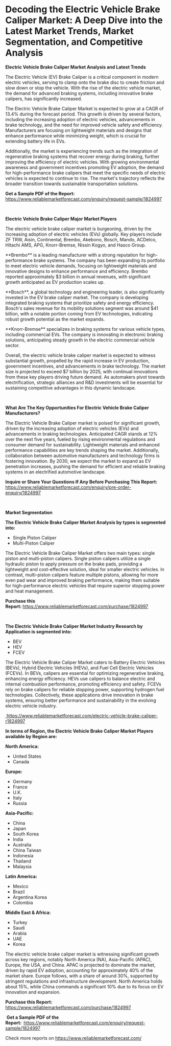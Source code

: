<p><h1>Decoding the Electric Vehicle Brake Caliper Market: A Deep Dive into the Latest Market Trends, Market Segmentation, and Competitive Analysis</h1></p><p><strong>Electric Vehicle Brake Caliper Market Analysis and Latest Trends</strong></p>
<p><p>The Electric Vehicle (EV) Brake Caliper is a critical component in modern electric vehicles, serving to clamp onto the brake disc to create friction and slow down or stop the vehicle. With the rise of the electric vehicle market, the demand for advanced braking systems, including innovative brake calipers, has significantly increased. </p><p>The Electric Vehicle Brake Caliper Market is expected to grow at a CAGR of 13.4% during the forecast period. This growth is driven by several factors, including the increasing adoption of electric vehicles, advancements in brake technology, and the need for improved vehicle safety and efficiency. Manufacturers are focusing on lightweight materials and designs that enhance performance while minimizing weight, which is crucial for extending battery life in EVs. </p><p>Additionally, the market is experiencing trends such as the integration of regenerative braking systems that recover energy during braking, further improving the efficiency of electric vehicles. With growing environmental awareness and government incentives promoting EV adoption, the demand for high-performance brake calipers that meet the specific needs of electric vehicles is expected to continue to rise. The market's trajectory reflects the broader transition towards sustainable transportation solutions.</p></p>
<p><strong>Get a Sample PDF of the Report:&nbsp;</strong> <a href="https://www.reliablemarketforecast.com/enquiry/request-sample/1824997?utm_campaign=2413&utm_medium=2&utm_source=Github&utm_content=ia&utm_term=31032025&utm_id=electric-vehicle-brake-caliper">https://www.reliablemarketforecast.com/enquiry/request-sample/1824997</a></p>
<p>&nbsp;</p>
<p><strong>Electric Vehicle Brake Caliper Major Market Players</strong></p>
<p><p>The electric vehicle brake caliper market is burgeoning, driven by the increasing adoption of electric vehicles (EVs) globally. Key players include ZF TRW, Aisin, Continental, Brembo, Akebono, Bosch, Mando, ACDelco, Hitachi AMS, APG, Knorr-Bremse, Nissin Kogyo, and Hasco Group. </p><p>**Brembo** is a leading manufacturer with a strong reputation for high-performance brake systems. The company has been expanding its portfolio to meet electric vehicle demands, focusing on lightweight materials and innovative designs to enhance performance and efficiency. Brembo reported approximately $3 billion in annual revenues, with significant growth anticipated as EV production scales up.</p><p>**Bosch**, a global technology and engineering leader, is also significantly invested in the EV brake caliper market. The company is developing integrated braking systems that prioritize safety and energy efficiency. Bosch's sales revenue for its mobility solutions segment was around $41 billion, with a notable portion coming from EV technologies, indicating robust growth potential as the market expands.</p><p>**Knorr-Bremse** specializes in braking systems for various vehicle types, including commercial EVs. The company is innovating in electronic braking solutions, anticipating steady growth in the electric commercial vehicle sector. </p><p>Overall, the electric vehicle brake caliper market is expected to witness substantial growth, propelled by the rapid increase in EV production, government incentives, and advancements in brake technology. The market size is projected to exceed $7 billion by 2025, with continual innovations from these key players driving future demand. As automakers pivot towards electrification, strategic alliances and R&D investments will be essential for sustaining competitive advantages in this dynamic landscape.</p></p>
<p>&nbsp;</p>
<p><strong>What Are The Key Opportunities For Electric Vehicle Brake Caliper Manufacturers?</strong></p>
<p><p>The Electric Vehicle Brake Caliper market is poised for significant growth, driven by the increasing adoption of electric vehicles (EVs) and advancements in braking technologies. Anticipated CAGR stands at 12% over the next five years, fueled by rising environmental regulations and consumer demand for sustainability. Lightweight materials and enhanced performance capabilities are key trends shaping the market. Additionally, collaboration between automotive manufacturers and technology firms is fostering innovation. By 2030, we expect the market to expand as EV penetration increases, pushing the demand for efficient and reliable braking systems in an electrified automotive landscape.</p></p>
<p><strong>Inquire or Share Your Questions If Any Before Purchasing This Report:</strong> <a href="https://www.reliablemarketforecast.com/enquiry/pre-order-enquiry/1824997?utm_campaign=2413&utm_medium=2&utm_source=Github&utm_content=ia&utm_term=31032025&utm_id=electric-vehicle-brake-caliper">https://www.reliablemarketforecast.com/enquiry/pre-order-enquiry/1824997</a></p>
<p>&nbsp;</p>
<p><strong>Market Segmentation</strong></p>
<p><strong>The Electric Vehicle Brake Caliper Market Analysis by types is segmented into:</strong></p>
<p><ul><li>Single Piston Caliper</li><li>Multi-Piston Caliper</li></ul></p>
<p><p>The Electric Vehicle Brake Caliper Market offers two main types: single piston and multi-piston calipers. Single piston calipers utilize a single hydraulic piston to apply pressure on the brake pads, providing a lightweight and cost-effective solution, ideal for smaller electric vehicles. In contrast, multi-piston calipers feature multiple pistons, allowing for more even pad wear and improved braking performance, making them suitable for high-performance electric vehicles that require superior stopping power and heat management.</p></p>
<p><strong>Purchase this Report:&nbsp;</strong><a href="https://www.reliablemarketforecast.com/purchase/1824997?utm_campaign=2413&utm_medium=2&utm_source=Github&utm_content=ia&utm_term=31032025&utm_id=electric-vehicle-brake-caliper">https://www.reliablemarketforecast.com/purchase/1824997</a></p>
<p>&nbsp;</p>
<p><strong>The Electric Vehicle Brake Caliper Market Industry Research by Application is segmented into:</strong></p>
<p><ul><li>BEV</li><li>HEV</li><li>FCEV</li></ul></p>
<p><p>The Electric Vehicle Brake Caliper Market caters to Battery Electric Vehicles (BEVs), Hybrid Electric Vehicles (HEVs), and Fuel Cell Electric Vehicles (FCEVs). In BEVs, calipers are essential for optimizing regenerative braking, enhancing energy efficiency. HEVs use calipers to balance electric and internal combustion performance, promoting efficiency and safety. FCEVs rely on brake calipers for reliable stopping power, supporting hydrogen fuel technologies. Collectively, these applications drive innovation in brake systems, ensuring better performance and sustainability in the evolving electric vehicle industry.</p></p>
<p><a href="https://www.reliablemarketforecast.com/electric-vehicle-brake-caliper-r1824997?utm_campaign=2413&utm_medium=2&utm_source=Github&utm_content=ia&utm_term=31032025&utm_id=electric-vehicle-brake-caliper">&nbsp;https://www.reliablemarketforecast.com/electric-vehicle-brake-caliper-r1824997</a></p>
<p><strong>In terms of Region, the Electric Vehicle Brake Caliper Market Players available by Region are:</strong></p>
<p>
    <p> <strong> North America: </strong>
        <ul>
            <li>United States</li>
            <li>Canada</li>
        </ul>
        </p> 
    <p> <strong> Europe: </strong>
        <ul>
            <li>Germany</li>
            <li>France</li>
            <li>U.K.</li>
            <li>Italy</li>
            <li>Russia</li>
        </ul>
        </p> 
    <p> <strong> Asia-Pacific: </strong>
        <ul>
            <li>China</li>
            <li>Japan</li>
            <li>South Korea</li>
            <li>India</li>
            <li>Australia</li>
            <li>China Taiwan</li>
            <li>Indonesia</li>
            <li>Thailand</li>
            <li>Malaysia</li>
        </ul>
        </p> 
    <p> <strong> Latin America: </strong>
        <ul>
            <li>Mexico</li>
            <li>Brazil</li>
            <li>Argentina Korea</li>
            <li>Colombia</li>
        </ul>
        </p> 
    <p> <strong> Middle East & Africa: </strong>
        <ul>
            <li>Turkey</li>
            <li>Saudi</li>
            <li>Arabia</li>
            <li>UAE</li>
            <li>Korea</li>
        </ul>
    </p>
    </p>
<p><p>The electric vehicle brake caliper market is witnessing significant growth across key regions, notably North America (NA), Asia-Pacific (APAC), Europe, the USA, and China. APAC is projected to dominate the market, driven by rapid EV adoption, accounting for approximately 40% of the market share. Europe follows, with a share of around 30%, supported by stringent regulations and infrastructure development. North America holds about 15%, while China commands a significant 10% due to its focus on EV innovation and expansion.</p></p>
<p><strong>Purchase this Report: </strong><a href="https://www.reliablemarketforecast.com/purchase/1824997?utm_campaign=2413&utm_medium=2&utm_source=Github&utm_content=ia&utm_term=31032025&utm_id=electric-vehicle-brake-caliper">https://www.reliablemarketforecast.com/purchase/1824997</a></p>
<p>&nbsp;<strong>Get a Sample PDF of the Report:&nbsp;&nbsp;</strong><a href="https://www.reliablemarketforecast.com/enquiry/request-sample/1824997?utm_campaign=2413&utm_medium=2&utm_source=Github&utm_content=ia&utm_term=31032025&utm_id=electric-vehicle-brake-caliper">https://www.reliablemarketforecast.com/enquiry/request-sample/1824997</a></p>
<p><strong></strong></p>
<p>Check more reports on <a href="https://www.reliablemarketforecast.com/?utm_campaign=2413&utm_medium=2&utm_source=Github&utm_content=ia&utm_term=31032025&utm_id=electric-vehicle-brake-caliper">https://www.reliablemarketforecast.com/</a></p>